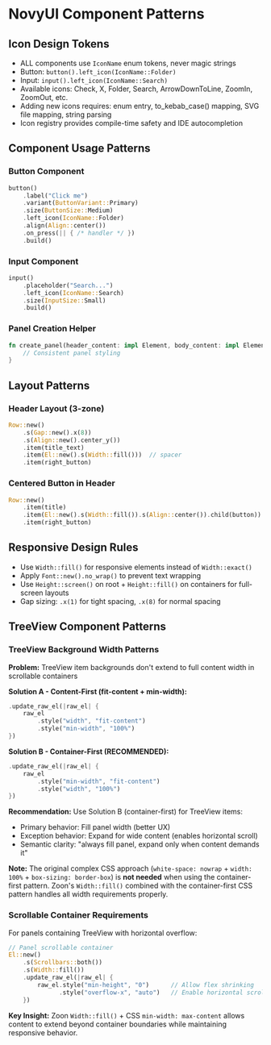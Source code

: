 # NovyUI Component Patterns

## Icon Design Tokens
- ALL components use `IconName` enum tokens, never magic strings
- Button: `button().left_icon(IconName::Folder)` 
- Input: `input().left_icon(IconName::Search)`
- Available icons: Check, X, Folder, Search, ArrowDownToLine, ZoomIn, ZoomOut, etc.
- Adding new icons requires: enum entry, to_kebab_case() mapping, SVG file mapping, string parsing
- Icon registry provides compile-time safety and IDE autocompletion

## Component Usage Patterns

### Button Component
```rust
button()
    .label("Click me")
    .variant(ButtonVariant::Primary)
    .size(ButtonSize::Medium)
    .left_icon(IconName::Folder)
    .align(Align::center())
    .on_press(|| { /* handler */ })
    .build()
```

### Input Component
```rust
input()
    .placeholder("Search...")
    .left_icon(IconName::Search)
    .size(InputSize::Small)
    .build()
```

### Panel Creation Helper
```rust
fn create_panel(header_content: impl Element, body_content: impl Element) -> impl Element {
    // Consistent panel styling
}
```

## Layout Patterns

### Header Layout (3-zone)
```rust
Row::new()
    .s(Gap::new().x(8))
    .s(Align::new().center_y())
    .item(title_text)
    .item(El::new().s(Width::fill()))  // spacer
    .item(right_button)
```

### Centered Button in Header
```rust
Row::new()
    .item(title)
    .item(El::new().s(Width::fill()).s(Align::center()).child(button))
    .item(right_button)
```

## Responsive Design Rules
- Use `Width::fill()` for responsive elements instead of `Width::exact()`
- Apply `Font::new().no_wrap()` to prevent text wrapping
- Use `Height::screen()` on root + `Height::fill()` on containers for full-screen layouts
- Gap sizing: `.x(1)` for tight spacing, `.x(8)` for normal spacing

## TreeView Component Patterns

### TreeView Background Width Patterns
**Problem:** TreeView item backgrounds don't extend to full content width in scrollable containers

**Solution A - Content-First (fit-content + min-width):**
```rust
.update_raw_el(|raw_el| {
    raw_el
        .style("width", "fit-content")
        .style("min-width", "100%")
})
```

**Solution B - Container-First (RECOMMENDED):**
```rust
.update_raw_el(|raw_el| {
    raw_el
        .style("min-width", "fit-content")
        .style("width", "100%")
})
```

**Recommendation:** Use Solution B (container-first) for TreeView items:
- Primary behavior: Fill panel width (better UX)
- Exception behavior: Expand for wide content (enables horizontal scroll)
- Semantic clarity: "always fill panel, expand only when content demands it"

**Note:** The original complex CSS approach (`white-space: nowrap` + `width: 100%` + `box-sizing: border-box`) is **not needed** when using the container-first pattern. Zoon's `Width::fill()` combined with the container-first CSS pattern handles all width requirements properly.

### Scrollable Container Requirements
For panels containing TreeView with horizontal overflow:

```rust
// Panel scrollable container
El::new()
    .s(Scrollbars::both())
    .s(Width::fill())
    .update_raw_el(|raw_el| {
        raw_el.style("min-height", "0")      // Allow flex shrinking
              .style("overflow-x", "auto")   // Enable horizontal scroll
    })
```

**Key Insight:** Zoon `Width::fill()` + CSS `min-width: max-content` allows content to extend beyond container boundaries while maintaining responsive behavior.